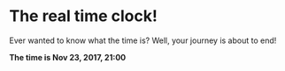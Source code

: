 # The real time clock!

Ever wanted to know what the time is? Well, your journey is about to end!

**The time is Nov 23, 2017, 21:00**